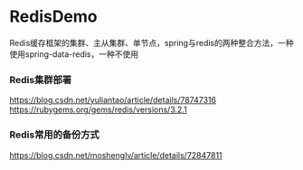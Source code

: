 # RedisDemo
Redis缓存框架的集群、主从集群、单节点，spring与redis的两种整合方法，一种使用spring-data-redis，一种不使用

### Redis集群部署
https://blog.csdn.net/yuliantao/article/details/78747316<br/>
https://rubygems.org/gems/redis/versions/3.2.1<br/>

### Redis常用的备份方式
https://blog.csdn.net/moshenglv/article/details/72847811
